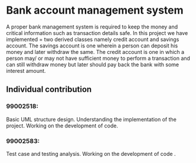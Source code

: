 # Bank account management system
A proper bank management system is required to keep the money and critical information such as transaction details safe. In this project we have implemented = two derived classes namely credit account and savings account.
The savings account is one wherein a person can deposit his money and later withdraw the same. 
The credit account is one in which a person may/ or may not have sufficient money to perform a transaction and can still withdraw money but later should pay back the bank with some interest amount.


## Individual contribution
### 99002518:
Basic UML structure design. 
Understanding the implementation of the project.
Working on the development of code. 

### 99002583: 
Test case and testing analysis.
Working on the development of code .

  
